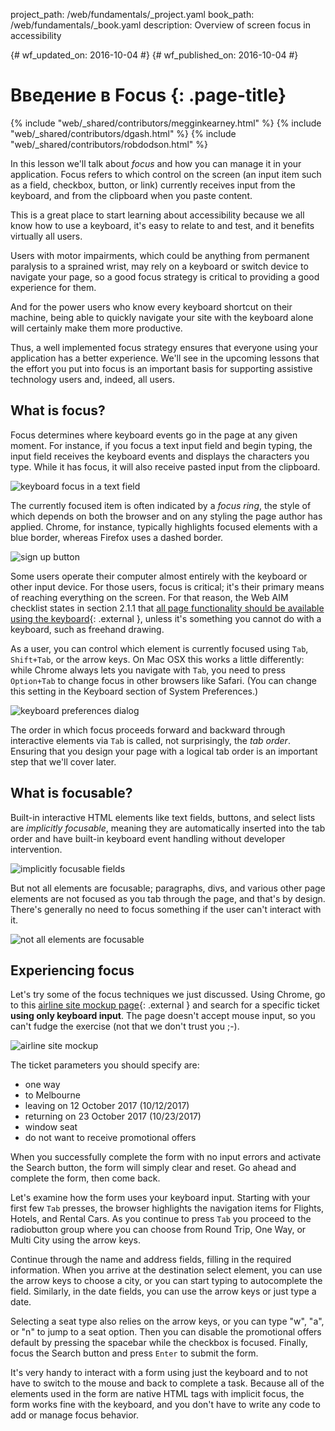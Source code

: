 project_path: /web/fundamentals/_project.yaml
book_path: /web/fundamentals/_book.yaml
description: Overview of screen focus in accessibility

{# wf_updated_on: 2016-10-04 #}
{# wf_published_on: 2016-10-04 #}

# Введение в Focus {: .page-title}

{% include "web/_shared/contributors/megginkearney.html" %}
{% include "web/_shared/contributors/dgash.html" %}
{% include "web/_shared/contributors/robdodson.html" %}

In this lesson we'll talk about *focus* and how you can manage it in your
application. Focus refers to which control on the screen (an input item such as
a field, checkbox, button, or link) currently receives input from the keyboard,
and from the clipboard when you paste content.

This is a great place to start learning about accessibility because we all know
how to use a keyboard, it's easy to relate to and test, and it benefits
virtually all users.

Users with motor impairments, which could be anything from permanent paralysis
to a sprained wrist, may rely on a keyboard or switch device to navigate your
page, so a good focus strategy is critical to providing a good experience for
them.

And for the power users who know every keyboard shortcut on their machine, being
able to quickly navigate your site with the keyboard alone will certainly make
them more productive.

Thus, a well implemented focus strategy ensures that everyone using your
application has a better experience. We'll see in the upcoming lessons that the
effort you put into focus is an important basis for supporting assistive
technology users and, indeed, all users.

## What is focus?

Focus determines where keyboard events go in the page at any given moment. For
instance, if you focus a text input field and begin typing, the input field
receives the keyboard events and displays the characters you type. While it has
focus, it will also receive pasted input from the clipboard.

![keyboard focus in a text field](imgs/keyboard-focus.png)

The currently focused item is often indicated by a *focus ring*, the style of
which depends on both the browser and on any styling the page author has
applied. Chrome, for instance, typically highlights focused elements with a blue
border, whereas Firefox uses a dashed border.

![sign up button](imgs/sign-up.png)

Some users operate their computer almost entirely with the keyboard or other
input device. For those users, focus is critical; it's their primary means of
reaching everything on the screen. For that reason, the Web AIM checklist states
in section 2.1.1 that [all page functionality should be available using the
keyboard](http://webaim.org/standards/wcag/checklist#sc2.1.1){: .external },
unless it's something you cannot do with a keyboard, such as freehand drawing.

As a user, you can control which element is currently focused using `Tab`,
`Shift+Tab`, or the arrow keys. On Mac OSX this works a little differently:
while Chrome always lets you navigate with `Tab`, you need to press `Option+Tab`
to change focus in other browsers like Safari. (You can change this setting in
the Keyboard section of System Preferences.)

![keyboard preferences dialog](imgs/system-prefs2.png)

The order in which focus proceeds forward and backward through interactive
elements via `Tab` is called, not surprisingly, the *tab order*. Ensuring that
you design your page with a logical tab order is an important step that we'll
cover later.

## What is focusable?

Built-in interactive HTML elements like text fields, buttons, and select lists
are *implicitly focusable*, meaning they are automatically inserted into the tab
order and have built-in keyboard event handling without developer intervention.

![implicitly focusable fields](imgs/implicitly-focused.png)

But not all elements are focusable; paragraphs, divs, and various other page
elements are not focused as you tab through the page, and that's by design.
There's generally no need to focus something if the user can't interact with it.

![not all elements are focusable](imgs/not-all-elements.png)

## Experiencing focus

Let's try some of the focus techniques we just discussed. Using Chrome, go to
this [airline site mockup
page](http://udacity.github.io/ud891/lesson2-focus/01-basic-form/){: .external }
and search for a specific ticket **using only keyboard input**. The page doesn't
accept mouse input, so you can't fudge the exercise (not that we don't trust you
;-).

![airline site mockup](imgs/airlinesite2.png)

The ticket parameters you should specify are:

- one way
- to Melbourne
- leaving on 12 October 2017 (10/12/2017)
- returning on 23 October 2017 (10/23/2017)
- window seat
- do not want to receive promotional offers

When you successfully complete the form with no input errors and activate the
Search button, the form will simply clear and reset. Go ahead and complete the
form, then come back.

Let's examine how the form uses your keyboard input. Starting with your first
few `Tab` presses, the browser highlights the navigation items for Flights,
Hotels, and Rental Cars. As you continue to press `Tab` you proceed to the
radiobutton group where you can choose from Round Trip, One Way, or Multi City
using the arrow keys.

Continue through the name and address fields, filling in the required
information. When you arrive at the destination select element, you can use the
arrow keys to choose a city, or you can start typing to autocomplete the field.
Similarly, in the date fields, you can use the arrow keys or just type a date.

Selecting a seat type also relies on the arrow keys, or you can type "w", "a",
or "n" to jump to a seat option. Then you can disable the promotional offers
default by pressing the spacebar while the checkbox is focused. Finally, focus
the Search button and press `Enter` to submit the form.

It's very handy to interact with a form using just the keyboard and to not have
to switch to the mouse and back to complete a task. Because all of the elements
used in the form are native HTML tags with implicit focus, the form works fine
with the keyboard, and you don't have to write any code to add or manage focus
behavior.
